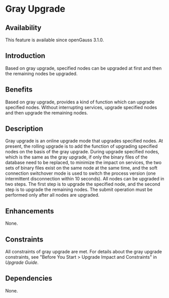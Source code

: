 # Gray Upgrade

## Availability

This feature is available since openGauss 3.1.0.

## Introduction

Based on gray upgrade, specified nodes can be upgraded at first and then the remaining nodes be upgraded.

## Benefits

Based on gray upgrade, provides a kind of function which can upgrade specified nodes. Without interrupting services, upgrade specified nodes and then upgrade the remaining nodes.

## Description

Gray upgrade is an online upgrade mode that upgrades specified nodes. At present, the rolling upgrade is to add the function of upgrading specified nodes on the basis of the gray upgrade. During upgrade specified nodes, which is the same as the gray upgrade, if only the binary files of the database need to be replaced, to minimize the impact on services, the two sets of binary files exist on the same node at the same time, and the soft connection switchover mode is used to switch the process version \(one intermittent disconnection within 10 seconds\). All nodes can be upgraded in two steps. The first step is to upgrade the specified node, and the second step is to upgrade the remaining nodes. The submit operation must be performed only after all nodes are upgraded.

## Enhancements

None.

## Constraints

All constraints of gray upgrade are met.
For details about the gray upgrade constraints, see "Before You Start \> Upgrade Impact and Constraints" in  _Upgrade Guide_.

## Dependencies

None.

